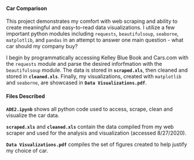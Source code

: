 #### Car Comparison

This project demonstrates my comfort with web scraping and ability to create meaningful and easy-to-read data visualizations. I utilize a few important python modules including `requests`, `beautifulsoup`, `seaborne`, `matplotlib`, and `pandas` in an attempt to answer one main question - what car should my company buy?

I begin by programmatically accessing Kelley Blue Book and Cars.com with the `requests` module and parse the desired inforfmation with the `beautifulsoup` module. The data is stored in **`scraped.xls`**, then cleaned and stored in **`cleaned.xls`**. Finally, my visualizations, created with `matplotlib` and `seaborne`, are showcased in **`Data Visualizations.pdf`**.

#### Files Described

**`ADE2.ipynb`** shows all python code used to access, scrape, clean and visualize the car data.

**`scraped.xls`** and **`cleaned.xls`** contain the data compiled from my web scraper and used for the analysis and visualization (accessed 8/27/2020).

**`Data Visualizations.pdf`** compiles the set of figures created to help justify my choice of car.
